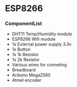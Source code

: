 # ESP8266

<h3>ComponentList</h3>
<ul>
<li>DHT11 Temp/Humidity module</li>
<li>ESP8266 Wifi module</li>
<li>1x External power supply 3.3v </li>
<li>1x Button</li>
<li>1x 1k Resistor</li>
<li>1x 2k Resistor</li>
<li>Various wires for conneting</li>
<li>Breadboard</li>
<li>Arduino Mega2560</li>
<li>Atmel encoder</li>
</ul>
